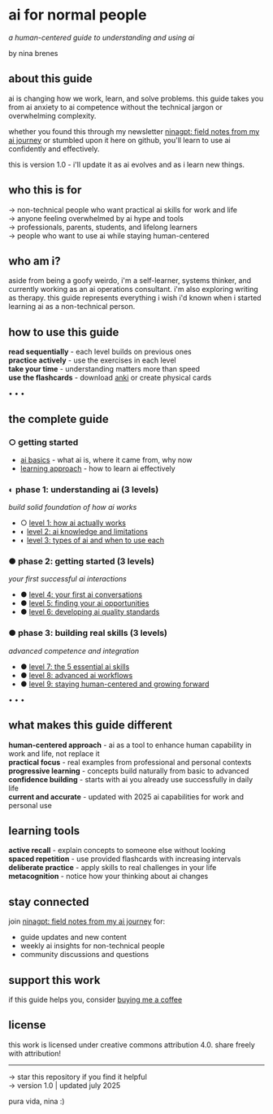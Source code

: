 # ai for normal people
*a human-centered guide to understanding and using ai*

by nina brenes

## about this guide
ai is changing how we work, learn, and solve problems. this guide takes you from ai anxiety to ai competence without the technical jargon or overwhelming complexity.

whether you found this through my newsletter [ninagpt: field notes from my ai journey](https://ninaverse.kit.com/36228eea47) or stumbled upon it here on github, you'll learn to use ai confidently and effectively.

this is version 1.0 - i'll update it as ai evolves and as i learn new things.

## who this is for
→ non-technical people who want practical ai skills for work and life  
→ anyone feeling overwhelmed by ai hype and tools  
→ professionals, parents, students, and lifelong learners  
→ people who want to use ai while staying human-centered

## who am i?
aside from being a goofy weirdo, i'm a self-learner, systems thinker, and currently working as an ai operations consultant. i'm also exploring writing as therapy. this guide represents everything i wish i'd known when i started learning ai as a non-technical person.

## how to use this guide
**read sequentially** - each level builds on previous ones  
**practice actively** - use the exercises in each level  
**take your time** - understanding matters more than speed  
**use the flashcards** - download [anki](https://ankiweb.net/) or create physical cards

• • •

## the complete guide

### ○ getting started
- [ai basics](ai-basics.md) - what ai is, where it came from, why now
- [learning approach](learning-approach.md) - how to learn ai effectively

### ◐ phase 1: understanding ai (3 levels)
*build solid foundation of how ai works*
- ○ [level 1: how ai actually works](level-1-how-ai-actually-works.md)
- ◐ [level 2: ai knowledge and limitations](level-2-ai-knowledge-and-limitations.md)  
- ◐ [level 3: types of ai and when to use each](level-3-types-of-ai-and-when-to-use-each.md)

### ● phase 2: getting started (3 levels)
*your first successful ai interactions*
- ● [level 4: your first ai conversations](level-4-your-first-ai-conversations.md)
- ● [level 5: finding your ai opportunities](level-5-finding-your-ai-opportunities.md)
- ● [level 6: developing ai quality standards](level-6-developing-ai-quality-standards.md)

### ● phase 3: building real skills (3 levels)
*advanced competence and integration*
- ● [level 7: the 5 essential ai skills](level-7-the-5-essential-ai-skills.md)
- ● [level 8: advanced ai workflows](level-8-advanced-ai-workflows.md)
- ● [level 9: staying human-centered and growing forward](level-9-staying-human-centered-and-growing-forward.md)

• • •

## what makes this guide different
**human-centered approach** - ai as a tool to enhance human capability in work and life, not replace it  
**practical focus** - real examples from professional and personal contexts  
**progressive learning** - concepts build naturally from basic to advanced  
**confidence building** - starts with ai you already use successfully in daily life  
**current and accurate** - updated with 2025 ai capabilities for work and personal use

## learning tools
**active recall** - explain concepts to someone else without looking  
**spaced repetition** - use provided flashcards with increasing intervals  
**deliberate practice** - apply skills to real challenges in your life  
**metacognition** - notice how your thinking about ai changes

## stay connected
join [ninagpt: field notes from my ai journey](https://ninaverse.kit.com/36228eea47) for:
- guide updates and new content
- weekly ai insights for non-technical people
- community discussions and questions

## support this work
if this guide helps you, consider [buying me a coffee](https://buymeacoffee.com/ninabrenes)

## license
this work is licensed under creative commons attribution 4.0. share freely with attribution!

---
→ star this repository if you find it helpful  
→ version 1.0 | updated july 2025

pura vida, nina :)
